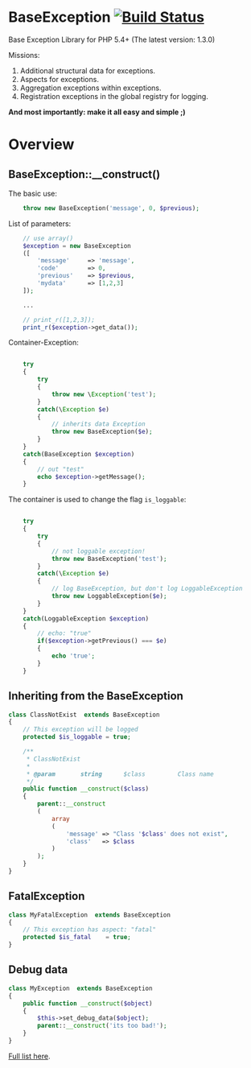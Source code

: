 BaseException [![Build Status](https://secure.travis-ci.org/EdmondDantes/BaseException.png)](http://travis-ci.org/EdmondDantes/BaseException)
=============

Base Exception Library for PHP 5.4+
(The latest version: 1.3.0)

Missions:

1. Additional structural data for exceptions.
2. Aspects for exceptions.
3. Aggregation exceptions within exceptions.
4. Registration exceptions in the global registry for logging.

**And most importantly: make it all easy and simple ;)**

# Overview

## BaseException::__construct()

The basic use:

```php
    throw new BaseException('message', 0, $previous);
```

List of parameters:

```php
    // use array()
    $exception = new BaseException
    ([
        'message'     => 'message',
        'code'        => 0,
        'previous'    => $previous,
        'mydata'      => [1,2,3]
    ]);

    ...

    // print_r([1,2,3]);
    print_r($exception->get_data());

```

Container-Exception:

```php

    try
    {
        try
        {
            throw new \Exception('test');
        }
        catch(\Exception $e)
        {
            // inherits data Exception
            throw new BaseException($e);
        }
    }
    catch(BaseException $exception)
    {
        // out "test"
        echo $exception->getMessage();
    }

```

The container is used to change the flag `is_loggable`:

```php

    try
    {
        try
        {
            // not loggable exception!
            throw new BaseException('test');
        }
        catch(\Exception $e)
        {
            // log BaseException, but don't log LoggableException
            throw new LoggableException($e);
        }
    }
    catch(LoggableException $exception)
    {
        // echo: "true"
        if($exception->getPrevious() === $e)
        {
            echo 'true';
        }
    }

```

## Inheriting from the BaseException

```php
class ClassNotExist  extends BaseException
{
    // This exception will be logged
    protected $is_loggable = true;

    /**
     * ClassNotExist
     *
     * @param       string      $class         Class name
     */
    public function __construct($class)
    {
        parent::__construct
        (
            array
            (
                'message' => "Сlass '$class' does not exist",
                'class'   => $class
            )
        );
    }
}
```

## FatalException

```php
class MyFatalException  extends BaseException
{
    // This exception has aspect: "fatal"
    protected $is_fatal    = true;
}
```

## Debug data

```php
class MyException  extends BaseException
{
    public function __construct($object)
    {
        $this->set_debug_data($object);
        parent::__construct('its too bad!');
    }
}
```

[Full list here][1].

[1]: docs/01-Overview.md